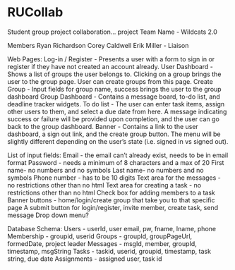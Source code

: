 # RUCollab
Student group project collaboration... project
Team Name - Wildcats 2.0

Members
Ryan Richardson
Corey Caldwell
Erik Miller - Liaison

Web Pages:
Log-in / Register - Presents a user with a form to sign in or register if they have not created an account already.
User Dashboard - Shows a list of groups the user belongs to. Clicking on a group brings the user to the group page. User can create groups from this page.
Create Group - Input fields for group name, success brings the user to the group dashboard
Group Dashboard - Contains a message board, to-do list, and deadline tracker widgets.
To do list - The user can enter task items, assign other users to them, and select a due date from here. A message indicating success or failure will be provided upon completion, and the user can go back to the group dashboard.
Banner - Contains a link to the user dashboard, a sign out link, and the create group button. The menu will be slightly different depending on the user’s state (i.e. signed in vs signed out).

List of input fields:
Email - the email can’t already exist, needs to be in email format
Password - needs a minimum of 8 characters and a max of 20
First name- no numbers and no symbols
Last name- no numbers and no symbols
Phone number - has to be 10 digits
Text area for the messages - no restrictions other than no html
Text area for creating a task - no restrictions other than no html
Check box for adding members to a task
Banner buttons - home/login/create group that take you to that specific page
A submit button for login/register, invite member, create task, send message
Drop down menu?

Database Schema:
Users - userId, user email, pw, fname, lname, phone
Membership - groupid, userid
Groups - groupId, groupPageUrl, formedDate, project leader
Messages - msgId, member, groupId, timestamp, msgString
Tasks - taskid, userid, groupid, timestamp, task string, due date
Assignments - assigned user, task id
